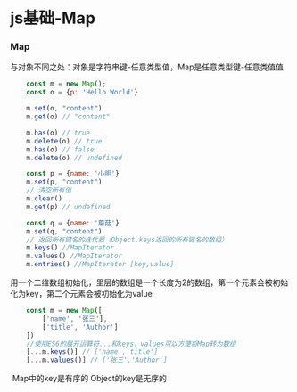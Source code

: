 # js基础-Map

### Map
  与对象不同之处：对象是字符串键-任意类型值，Map是任意类型键-任意类值值
```javascript
	const m = new Map();
	const o = {p: 'Hello World'}

	m.set(o, "content")
	m.get(o) // "content"

	m.has(o) // true
	m.delete(o) // true
	m.has(o) // false
	m.delete(o) // undefined

	const p = {name: '小明'}
	m.set(p, "content")
	// 清空所有值
	m.clear()
	m.get(p) // undefined

	const q = {name: '蘑菇'}
	m.set(q, "content")
	// 返回所有键名的迭代器（Object.keys返回的所有键名的数组）
	m.keys() //MapIterator
	m.values() //MapIterator
	m.entries() //MapIterator [key,value]
```
   用一个二维数组初始化，里层的数组是一个长度为2的数组，第一个元素会被初始化为key，第二个元素会被初始化为value
```javascript
	const m = new Map([
		['name', '张三'],
		['title', 'Author']
	])
	//使用ES6的展开运算符...和keys，values可以方便将Map转为数组
	[...m.keys()] // ['name','title']
	[...m.values()] // ['张三','Author']
```

​	Map中的key是有序的  Object的key是无序的